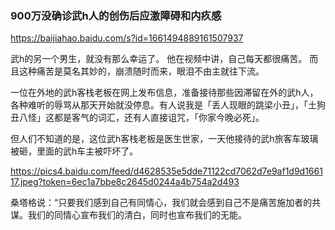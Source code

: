 ### 900万没确诊武h人的创伤后应激障碍和内疚感
https://baijiahao.baidu.com/s?id=1661494889161507937

武h的另一个男生，就没有那么幸运了。
他在视频中讲，自己每天都很痛苦。
而且这种痛苦是莫名其妙的，崩溃随时而来，眼泪不由主就往下流。

一位在外地的武h客栈老板在网上发布信息，准备接待那些因滞留在外的武h人，各种难听的辱骂从那天开始就没停息。有人说我是「丢人现眼的跳梁小丑」，「土狗丑八怪」这都是客气的词汇，还有人直接诅咒，「你家今晚必死」。

但人们不知道的是，这位武h客栈老板是医生世家，一天他接待的武h旅客车玻璃被砸，里面的武h车主被吓坏了。

https://pics4.baidu.com/feed/d4628535e5dde71122cd7062d7e9af1d9d166117.jpeg?token=6ec1a7bbe8c2645d0244a4b754a2d493

桑塔格说：“只要我们感到自己有同情心，我们就会感到自己不是痛苦施加者的共谋。我们的同情心宣布我们的清白，同时也宣布我们的无能。
